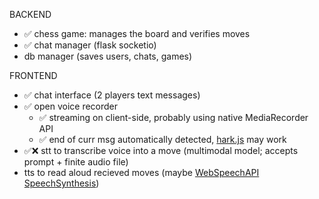 BACKEND  
- ✅ chess game: manages the board and verifies moves  
- ✅ chat manager (flask socketio)  
- db manager (saves users, chats, games)  

FRONTEND  
- ✅ chat interface (2 players text messages)  
- ✅ open voice recorder
    - ✅ streaming on client-side, probably using native MediaRecorder API
    - ✅ end of curr msg automatically detected, [hark.js](https://www.npmjs.com/package/hark/v/0.0.1) may work
- ✅❌ stt to transcribe voice into a move (multimodal model; accepts prompt + finite audio file)
- tts to read aloud recieved moves (maybe [WebSpeechAPI SpeechSynthesis](https://developer.mozilla.org/en-US/docs/Web/API/Web_Speech_API))